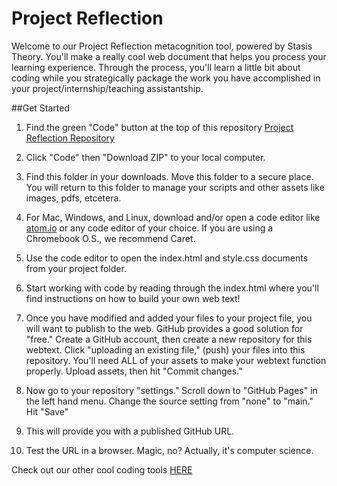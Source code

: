 # Project Reflection

Welcome to our Project Reflection metacognition tool, powered by Stasis Theory. You'll make a really cool web document that helps you process your learning experience. Through the process, you'll learn a little bit about coding while you strategically package the work you have accomplished in your project/internship/teaching assistantship.  

##Get Started


1. Find the green "Code" button at the top of this repository [Project Reflection Repository](https://github.com/Pitt-Fuego/project-reflection)

2. Click "Code" then "Download ZIP" to your local computer. 

3. Find this folder in your downloads. Move this folder to a secure place. You will return to this folder to manage your scripts and other assets like images, pdfs, etcetera. 

4. For Mac, Windows, and Linux, download and/or open a code editor like [atom.io](https://atom.io) or any code editor of your choice. If you are using a Chromebook O.S., we recommend Caret. 

5. Use the code editor to open the index.html and style.css documents from your project folder.  

6. Start working with code by reading through the index.html where you'll find instructions on how to build your own web text! 

7. Once you have modified and added your files to your project file, you will want to publish to the web. GitHub provides a good solution for "free." Create a GitHub account, then create a new repository for this webtext. Click  "uploading an existing file," (push) your files into this repository. You'll need ALL of your assets to make your webtext function properly. Upload assets, then hit "Commit changes." 

8. Now go to your repository "settings." Scroll down to "GitHub Pages" in the left hand menu. Change the source setting from "none" to "main." Hit "Save"

9. This will provide you with a published GitHub URL.

10. Test the URL in a browser. Magic, no? Actually, it's computer science.  


Check out our other cool coding tools [HERE](https://pitt-fuego.github.io/Pitt-Fuego-Coding-Tools/)





